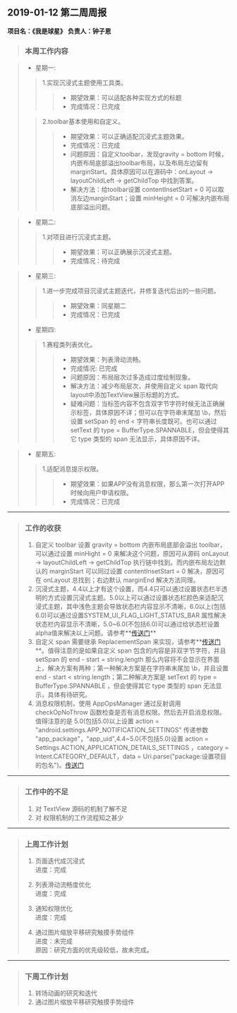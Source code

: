 ##	2019-01-12 第二周周报
**项目名：《我是球星》**
**负责人：钟子恩**

> ### 本周工作内容

> * 星期一:
> > 1.实现沉浸式主题使用工具类。
> >> * 期望效果：可以适配各种实现方式的标题
> >> * 完成情况：已完成
> 
> > 2.toolbar基本使用和自定义。
> >> * 期望效果：可以正确适配沉浸式主题效果。
> >> * 完成情况：已完成
> >> * 问题原因：自定义toolbar，发现gravity = bottom 时候，内嵌布局底部溢出toolbar布局，以及布局左边留有marginStart。具体原因可以在源码中：onLayout -> layoutChildLeft -> getChildTop 中找到答案。
> >> * 解决方法：给toolbar设置 contentInsetStart = 0 可以取消左边marginStart；设置 minHeight = 0 可解决内嵌布局底部溢出问题。

> * 星期二:
> > 1.对项目进行沉浸式主题。
> >> * 期望效果：可以正确展示沉浸式主题。
> >> * 完成情况：待完成

> * 星期三:
> > 1.进一步完成项目沉浸式主题迭代，并修复迭代后出的一些问题。
> >> * 期望效果：同星期二
> >> * 完成情况：已完成
> 
> * 星期四:
> > 1.赛程类列表优化。
> >> * 期望效果：列表滑动流畅。
> >> * 完成情况: 已完成
> >> * 问题原因：布局层次过多造成过度绘制现象。
> >> * 解决方法：减少布局层次，并使用自定义 span 取代向layout中添加TextView展示标题的方式。
> >> * 疑难问题：当标签内容不包含双字节字符时候无法正确展示标签，具体原因不详；但可以在字符串末尾加 \\b，然后设置 setSpan 的 end < 字符串长度既可。也可以通过 setText 的 type = BufferType.SPANNABLE，但会使得其它 type 类型的 span 无法显示，具体原因不详。

> * 星期五:
> > 1.适配消息提示权限。
> >> * 期望效果：如果APP没有消息权限，那么第一次打开APP时候向用户申请权限。
> >> * 完成情况：已完成

-------------------------------------------------------------------

> ### 工作的收获
> 
> 1. 自定义 toolbar 设置 gravity = bottom 内嵌布局底部会溢出 toolbar，可以通过设置 minHight = 0 来解决这个问题，原因可从源码 onLayout -> layoutChildLeft -> getChildTop 执行链中找到。而内嵌布局左边默认的 marginStart 可以同过设置 contentInsetStart = 0 解决，原因可在 onLayout 总找到；右边默认 marginEnd 解决方法同理。
> 2. 沉浸式主题，4.4以上才有这个设置，而4.4只可以通过设置状态栏半透明的方式设置沉浸式主题。5.0以上可以通过设置状态栏颜色来适配沉浸式主题，其中浅色主题会导致状态栏内容显示不清晰，6.0以上(包括6.0)可以通过设置SYSTEM_UI_FLAG_LIGHT_STATUS_BAR 属性解决状态栏内容显示不清晰，5.0~6.0(不包括6.0)可以通过给状态栏设置alpha值来解决以上问题。请参考**[传送门](https://www.jianshu.com/p/dc20e98b9a90)**
> 3. 自定义 span 需要继承 ReplacementSpan 来实现，请参考**[传送门](https://blog.csdn.net/industriously/article/details/53493392?utm_source=blogxgwz7)**。值得注意的是如果自定义 span 包含的内容是非双字节字符，并且 setSpan 的 end - start = string.length 那么内容将不会显示在界面上，解决方案有两种；第一种解决方案是在字符串末尾加 \\b，并且设置 end - start < string.length；第二种解决方案是 setText 的 type = BufferType.SPANNABLE ，但会使得其它 type 类型的 span 无法显示，具体有待研究。
> 4. 消息权限机制，使用 AppOpsManager 通过反射调用 checkOpNoThrow 函数检查是否有消息权限。然后去开启消息权限。值得注意的是 5.0(包括5.0)以上设置 action = "android.settings.APP_NOTIFICATION_SETTINGS" 传递参数 "app_package"，"app_uid",4.4~5.0(不包括5.0)设置 action = Settings.ACTION_APPLICATION_DETAILS_SETTINGS ，category = Intent.CATEGORY_DEFAULT，data = Uri.parse("package:设置项目的包名")。[传送门](https://blog.csdn.net/wuhongqi0012/article/details/68946738)

-------------------------------------------------------------------

> ### 工作中的不足
> 
> 1. 对 TextView 源码的机制了解不足
> 2. 对 权限机制的工作流程知之甚少

-------------------------------------------------------------------

> ### 上周工作计划
> 
> 1. 页面迭代成沉浸式  
>    进度：完成
> 
> 2. 列表滑动流畅度优化  
>    进度：完成
>    
> 3. 通知权限优化  
>    进度：完成
>    
> 4. 通过图片缩放平移研究触摸手势组件  
>    进度：未完成  
>    原因：研究方面的优先级较低，故未完成。

-------------------------------------------------------------------

> ### 下周工作计划
> 
> 1. 转场动画的研究和迭代
> 2. 通过图片缩放平移研究触摸手势组件
